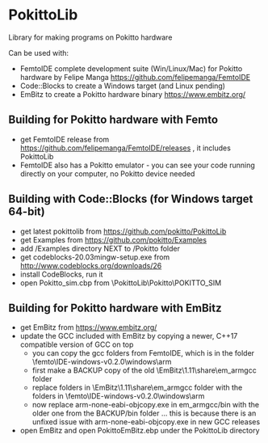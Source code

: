 # PokittoLib

Library for making programs on Pokitto hardware

Can be used with:
- FemtoIDE complete development suite (Win/Linux/Mac) for Pokitto hardware by Felipe Manga https://github.com/felipemanga/FemtoIDE
- Code::Blocks to create a Windows target (and Linux pending)
- EmBitz to create a Pokitto hardware binary https://www.embitz.org/

## Building for Pokitto hardware with Femto

* get FemtoIDE release from https://github.com/felipemanga/FemtoIDE/releases , it includes PokittoLib
* FemtoIDE also has a Pokitto emulator - you can see your code running directly on your computer, no Pokitto device needed

## Building with Code::Blocks (for Windows target 64-bit)

* get latest pokittolib from https://github.com/pokitto/PokittoLib
* get Examples from https://github.com/pokitto/Examples
* add /Examples directory NEXT to /Pokitto folder 
* get codeblocks-20.03mingw-setup.exe from http://www.codeblocks.org/downloads/26
* install CodeBlocks, run it
* open Pokitto_sim.cbp from \PokittoLib\Pokitto\POKITTO_SIM

## Building for Pokitto hardware with EmBitz

* get EmBitz from https://www.embitz.org/
* update the GCC included with EmBitz by copying a newer, C++17 compatible version of GCC on top
  - you can copy the gcc folders from FemtoIDE, which is in the folder \femto\IDE-windows-v0.2.0\windows\arm
  - first make a BACKUP copy of the old \EmBitz\1.11\share\em_armgcc folder
  - replace folders in \EmBitz\1.11\share\em_armgcc folder with the folders in \femto\IDE-windows-v0.2.0\windows\arm
  - now replace arm-none-eabi-objcopy.exe in em_armgcc/bin with the older one from the BACKUP/bin folder ... this is because there is an unfixed issue with arm-none-eabi-objcopy.exe in new GCC releases
* open EmBitz and open PokittoEmBitz.ebp under the PokittoLib directory




